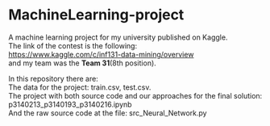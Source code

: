 # MachineLearning-project
A machine learning project for my university published on Kaggle. <br>
The link of the contest is the following: <br>
https://www.kaggle.com/c/inf131-data-mining/overview <br>
and my team was the <b>Team 31</b>(8th position). <br>

In this repository there are: <br>
The data for the project: train.csv, test.csv. <br>
The project with both source code and our approaches for the final solution: p3140213_p3140193_p3140216.ipynb <br>
And the raw source code at the file: src_Neural_Network.py <br>

